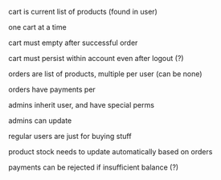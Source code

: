 <p>cart is current list of products (found in user)</p>
<p>one cart at a time</p>
<p>cart must empty after successful order</p>
<p>cart must persist within account even after logout (?)</p>

<p>orders are list of products, multiple per user (can be none)</p>
<p>orders have payments per</p>

<p>admins inherit user, and have special perms</p>
<p>admins can update </p>

<p>regular users are just for buying stuff</p>

<p>product stock needs to update automatically based on orders</p>

<p>payments can be rejected if insufficient balance (?)</p>


<p></p>
